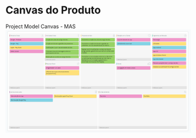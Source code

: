 # Canvas do Produto

Project Model Canvas - MAS
![Preview](images/canvas/MAS-CANVAS.png?raw=true "Project Model Canvas - MAS")
